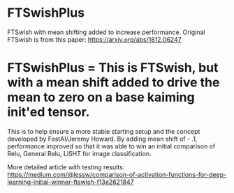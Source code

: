 # FTSwishPlus
FTSwish with mean shifting added to increase performance.  Original FTSwish is from this paper:
https://arxiv.org/abs/1812.06247

# FTSwishPlus = This is FTSwish, but with a mean shift added to drive the mean to zero on a base kaiming init'ed tensor.  

This is to help ensure a more stable starting setup and the concept developed by FastAI/Jeremy Howard.
By adding mean shift of - .1, performance improved so that it was able to win an initial comparison of Relu, General Relu, LiSHT for image classification.

More detailed article with testing results:  https://medium.com/@lessw/comparison-of-activation-functions-for-deep-learning-initial-winner-ftswish-f13e2621847
